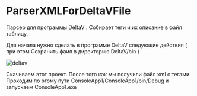 # ParserXMLForDeltaVFile
Парсер для программы DeltaV . Собирает теги и их описание в файл таблицу.

Для начала нужно сделать в программе DeltaV следующие действия
( при этом Сохранить фаил в директорию DeltaV/bin )

![deltav](https://user-images.githubusercontent.com/48287364/209542009-027fed58-0f55-4075-a55b-3ae4695e5d7a.PNG)



Скачиваем этот проект.
После того как мы получили файл xml c тегами. Проходим по этому пути  ConsoleApp1/ConsoleApp1/bin/Debug и запускаем ConsoleApp1.exe  
